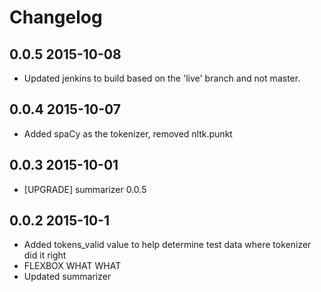 # Changelog

0.0.5 2015-10-08
----------------

* Updated jenkins to build based on the 'live' branch and not master.

0.0.4 2015-10-07
----------------

* Added spaCy as the tokenizer, removed nltk.punkt

0.0.3 2015-10-01
----------------

* [UPGRADE] summarizer 0.0.5

0.0.2 2015-10-1
----------------

* Added tokens\_valid value to help determine test data where tokenizer did it right
* FLEXBOX WHAT WHAT
* Updated summarizer

